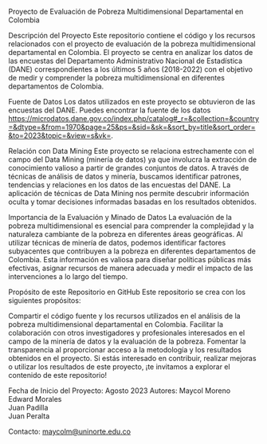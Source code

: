 Proyecto de Evaluación de Pobreza Multidimensional Departamental en Colombia

Descripción del Proyecto
Este repositorio contiene el código y los recursos relacionados con el proyecto de evaluación de la pobreza multidimensional departamental en Colombia. El proyecto se centra en analizar los datos de las encuestas del Departamento Administrativo Nacional de Estadística (DANE) correspondientes a los últimos 5 años (2018-2022) con el objetivo de medir y comprender la pobreza multidimensional en diferentes departamentos de Colombia.

Fuente de Datos
Los datos utilizados en este proyecto se obtuvieron de las encuestas del DANE. Puedes encontrar la fuente de los datos https://microdatos.dane.gov.co/index.php/catalog#_r=&collection=&country=&dtype=&from=1970&page=25&ps=&sid=&sk=&sort_by=title&sort_order=&to=2023&topic=&view=s&vk=.

Relación con Data Mining
Este proyecto se relaciona estrechamente con el campo del Data Mining (minería de datos) ya que involucra la extracción de conocimiento valioso a partir de grandes conjuntos de datos. A través de técnicas de análisis de datos y minería, buscamos identificar patrones, tendencias y relaciones en los datos de las encuestas del DANE. La aplicación de técnicas de Data Mining nos permite descubrir información oculta y tomar decisiones informadas basadas en los resultados obtenidos.

Importancia de la Evaluación y Minado de Datos
La evaluación de la pobreza multidimensional es esencial para comprender la complejidad y la naturaleza cambiante de la pobreza en diferentes áreas geográficas. Al utilizar técnicas de minería de datos, podemos identificar factores subyacentes que contribuyen a la pobreza en diferentes departamentos de Colombia. Esta información es valiosa para diseñar políticas públicas más efectivas, asignar recursos de manera adecuada y medir el impacto de las intervenciones a lo largo del tiempo.

Propósito de este Repositorio en GitHub
Este repositorio se crea con los siguientes propósitos:

Compartir el código fuente y los recursos utilizados en el análisis de la pobreza multidimensional departamental en Colombia.
Facilitar la colaboración con otros investigadores y profesionales interesados en el campo de la minería de datos y la evaluación de la pobreza.
Fomentar la transparencia al proporcionar acceso a la metodología y los resultados obtenidos en el proyecto.
Si estás interesado en contribuir, realizar mejoras o utilizar los resultados de este proyecto, ¡te invitamos a explorar el contenido de este repositorio!

Fecha de Inicio del Proyecto: Agosto 2023
Autores: Maycol Moreno <br>
         Edward Morales <br>
         Juan Padilla <br>
         Juan Peralta <br>
         
Contacto: maycolm@uninorte.edu.co
